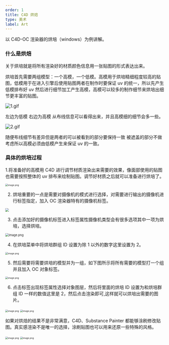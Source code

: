 ```yaml
---
order: 1
title: C4D 烘焙
type: 美术
label: Art
---
```


以 C4D-OC 渲染器的烘培（windows）为例讲解。

### 什么是烘焙

关于烘培就是将所有渲染好的材质颜色信息用一张贴图的形式表达出来。

烘培首先需要两组模型：一个高模，一个低模。高模用于烘培精细程度较高的贴图，低模用于在进入引擎后使用贴图两者在制作时要保证 uv 的统一，所以先产生低模排布好 uv 然后进行细节加工产生高模，高模可以较多的制作细节来烘培出细节更丰富的贴图。

![1.gif](https://gw.alipayobjects.com/mdn/rms_d27172/afts/img/A*pbduQosyOJwAAAAAAAAAAAAAARQnAQ)

左边为低模 右边为高模 从布线信息可以看得出来，并且高模细的细节会多一些。

![2.gif](https://gw.alipayobjects.com/mdn/rms_d27172/afts/img/A*SgbzSKngA2IAAAAAAAAAAAAAARQnAQ)

随便布线细节有差异但是两者的可以被看到的部分要保持一致 被遮盖的部分不做考虑所以高模必须由低模产生来保证 uv 的一致。

### 具体的烘培过程

1.将准备好的高模用 C4D 进行调节材质渲染出来需要的效果，像面部使用的贴图也需要按照整体的 uv 排布来绘制贴图。调节好材质之后就可以准备进行烘培了。

<img src="https://gw.alipayobjects.com/mdn/rms_d27172/afts/img/A*u81UTYTkSVMAAAAAAAAAAAAAARQnAQ" alt="image.png" style="zoom:50%;" />

2.  烘培重要的一点是需要对摄像机的模式进行选择，对需要进行输出的摄像机进行标签指定，加入 OC 渲染器特有的摄像机标签。

<img src="https://gw.alipayobjects.com/mdn/rms_d27172/afts/img/A*gRWvSK1MoTMAAAAAAAAAAAAAARQnAQ" style="zoom: 67%;" />

3. 点击添加好的摄像机标签进入标签属性摄像机类型会有很多选项其中一项为烘培，选择烘培。

<img src="https://gw.alipayobjects.com/mdn/rms_d27172/afts/img/A*7XApTKsQy9wAAAAAAAAAAAAAARQnAQ" alt="image.png" style="zoom: 67%;" />

4. 在烘培菜单中将烘培群组 ID 设置为除 1 以外的数字这里设置为 2。

<img src="https://gw.alipayobjects.com/mdn/rms_d27172/afts/img/A*n_1qRIkFtdAAAAAAAAAAAAAAARQnAQ" alt="image.png" style="zoom:50%;" />

5. 然后需要将需要烘培的模型并为一组，如下图所示将所有需要的模型打一个组并且加入 OC 对象标签。

<img src="https://gw.alipayobjects.com/mdn/rms_d27172/afts/img/A*_iMOSaTyfroAAAAAAAAAAAAAARQnAQ" alt="image.png" style="zoom:50%;" />

6. 点击标签出现标签属性选择对象图层，然后将里面的烘培 ID 设置为和烘培群组 ID 一样的数值这里是 2，然后点击渲染即可,这样就可以烘培出需要的图片。

<img src="https://gw.alipayobjects.com/mdn/rms_d27172/afts/img/A*lP1pQqZWZC8AAAAAAAAAAAAAARQnAQ" alt="image.png" style="zoom:50%;" />

<img src="https://gw.alipayobjects.com/mdn/rms_d27172/afts/img/A*gsxbTZBSKGQAAAAAAAAAAAAAARQnAQ" alt="image.png" style="zoom:50%;" />

如果对烘焙的结果不是非常满意，C4D、Substance Painter 都能够涂刷修改贴图。真实感渲染不是唯一的选择，涂刷贴图也可以用来还原一些特殊的风格。

<img src="https://gw.alipayobjects.com/mdn/rms_d27172/afts/img/A*PCz8TpYJd5wAAAAAAAAAAAAAARQnAQ" alt="image.png" style="zoom:50%;" />

<img src="https://gw.alipayobjects.com/mdn/rms_d27172/afts/img/A*8mwtRY6YdiIAAAAAAAAAAAAAARQnAQ" alt="image.png" style="zoom:50%;" />
